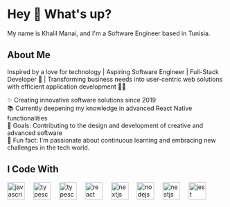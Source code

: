

<h1 align="left">Hey 👋 What's up?</h1>

<p align="left">
  My name is Khalil Manai, and I'm a Software Engineer based in Tunisia.
</p>

###

<h2 align="left">About Me</h2>

<p>
  Inspired by a love for technology | Aspiring Software Engineer | Full-Stack Developer 🌟 | Transforming business needs into user-centric web solutions with efficient application development 🚀🌐
</p>

<p align="left">
  ✨ Creating innovative software solutions since 2019<br />
  📚 Currently deepening my knowledge in advanced React Native functionalities<br />
  🎯 Goals: Contributing to the design and development of creative and advanced software<br />
  🎲 Fun fact: I'm passionate about continuous learning and embracing new challenges in the tech world.
</p>



<h2 align="left">I Code With</h2>

<div align="left">
  <img src="https://cdn.jsdelivr.net/gh/devicons/devicon/icons/javascript/javascript-original.svg" height="40" alt="javascript logo" />
  <img width="12" />
  <img src="https://cdn.jsdelivr.net/gh/devicons/devicon/icons/typescript/typescript-original.svg" height="40" alt="typescript logo" />
  <img width="12" />
    <img src="https://cdn.worldvectorlogo.com/logos/react-native-1.svg" height="40" alt="typescript logo" />
  <img width="12" />
  <img src="https://cdn.jsdelivr.net/gh/devicons/devicon/icons/react/react-original.svg" height="40" alt="react logo" />
  <img width="12" />
  <img src="https://cdn.jsdelivr.net/gh/devicons/devicon/icons/nextjs/nextjs-original.svg" height="40" alt="nextjs logo" />
  <img width="12" />
  <img src="https://cdn.jsdelivr.net/gh/devicons/devicon/icons/nodejs/nodejs-original.svg" height="40" alt="nodejs logo" />
  <img width="12" />
  <img src="https://www.vectorlogo.zone/logos/springio/springio-ar21.svg" height="40" alt="nestjs logo" />
  <img width="12" />

  <img src="https://symfony.com/logos/symfony_black_02.png" height="40" alt="jest logo" />
</div>

###
